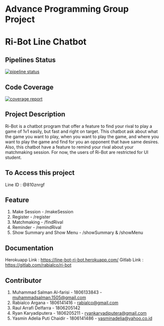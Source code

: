 # Advance Programming Group Project
# Ri-Bot Line Chatbot
## Pipelines Status
[![pipeline status](https://gitlab.com/ProjectNara/project-akhir-ppw/badges/master/pipeline.svg)](https://gitlab.com/rabialco/ri-bot/commits/master)

## Code Coverage
[![coverage report](https://gitlab.com/ProjectNara/project-akhir-ppw/badges/master/coverage.svg)](https://gitlab.com/rabialco/ri-bot/commits/master)

## Project Description
Ri-Bot is a chatbot program that offer a feature to find your rival to play a game of 1v1 easily, but fast and right on target. This chatbot ask about what the game you want to play, when you want to play the game, and where you want to play the game and find for you an opponent that have same desires. Also, this chatbot have a feature to remind your rival about your matchmaking session. For now, the users of Ri-Bot are restricted for UI student.

## To Access this project
Line ID : @810znrgf

## Feature
1. Make Session - /makeSession
2. Register - /register
3. Matchmaking - /findRival
4. Reminder - /remindRival
5. Show Summary and Show Menu - /showSummary & /showMenu

## Documentation
Herokuapp Link : https://line-bot-ri-bot.herokuapp.com/
Gitlab Link : https://gitlab.com/rabialco/ri-bot 

## Contributor
1. Muhammad Salman Al-farisi - 1806133843 - muhammadsalman.1505@gmail.com
2. Rabialco Argana - 1806141416 - rabialco@gmail.com
3. Raul Arrafi Delfarra - 1806205142
4. Ryan Karyadiputera - 1806205211 - ryankaryadiputera@gmail.com
5. Yasmin Adelia Puti Chaidir - 1806141486 - yasminadelia@yahoo.co.id